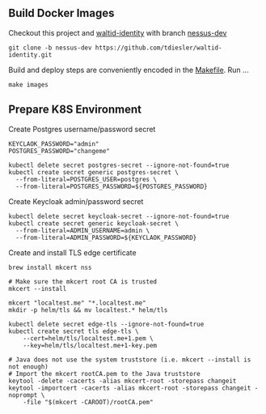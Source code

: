 
## Build Docker Images

Checkout this project and [waltid-identity](https://github.com/tdiesler/waltid-identity.git) 
with branch [nessus-dev](https://github.com/tdiesler/waltid-identity/tree/nessus-dev)

```
git clone -b nessus-dev https://github.com/tdiesler/waltid-identity.git
```

Build and deploy steps are conveniently encoded in the [Makefile](./Makefile). Run ...

```
make images
```

## Prepare K8S Environment

Create Postgres username/password secret

```
KEYCLAOK_PASSWORD="admin"
POSTGRES_PASSWORD="changeme"

kubectl delete secret postgres-secret --ignore-not-found=true
kubectl create secret generic postgres-secret \
  --from-literal=POSTGRES_USER=postgres \
  --from-literal=POSTGRES_PASSWORD=${POSTGRES_PASSWORD}
```

Create Keycloak admin/password secret

```
kubectl delete secret keycloak-secret --ignore-not-found=true
kubectl create secret generic keycloak-secret \
  --from-literal=ADMIN_USERNAME=admin \
  --from-literal=ADMIN_PASSWORD=${KEYCLAOK_PASSWORD}
```

Create and install TLS edge certificate

```
brew install mkcert nss

# Make sure the mkcert root CA is trusted
mkcert --install

mkcert "localtest.me" "*.localtest.me"
mkdir -p helm/tls && mv localtest.* helm/tls

kubectl delete secret edge-tls --ignore-not-found=true
kubectl create secret tls edge-tls \
    --cert=helm/tls/localtest.me+1.pem \
    --key=helm/tls/localtest.me+1-key.pem

# Java does not use the system truststore (i.e. mkcert --install is not enough)
# Import the mkcert rootCA.pem to the Java truststore
keytool -delete -cacerts -alias mkcert-root -storepass changeit
keytool -importcert -cacerts -alias mkcert-root -storepass changeit -noprompt \
    -file "$(mkcert -CAROOT)/rootCA.pem"
```
